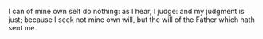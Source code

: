 I can of mine own self do nothing: as I hear, I judge: and my judgment is just; because I seek not mine own will, but the will of the Father which hath sent me.

